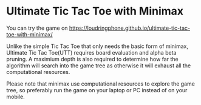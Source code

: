 # Ultimate Tic Tac Toe with Minimax


You can try the game on https://loudringphone.github.io/ultimate-tic-tac-toe-with-minimax/


Unlike the simple Tic Tac Toe that only needs the basic form of minimax, Ultimate Tic Tac Toe(UTT) requires board evaluation and alpha beta pruning. A maximium depth is also required to determine how far the algorithm will search into the game tree as otherwise it will exhaust all the computational resources.


Please note that minimax use computational resources to explore the game tree, so preferably run the game on your laptop or PC instead of on your mobile.